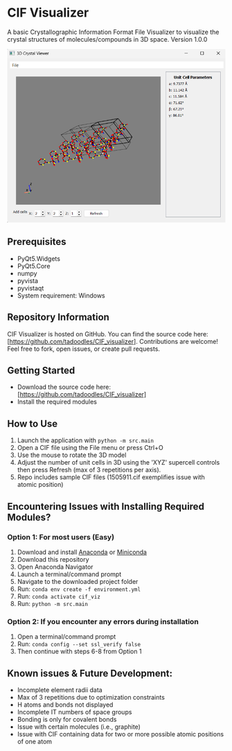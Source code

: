 # CIF Visualizer

A basic Crystallographic Information Format File Visualizer to visualize the crystal structures of molecules/compounds in 3D space. Version 1.0.0

![CIF Visualizer Screenshot](images/cif_visualizer_sample_3.png)

## Prerequisites
 - PyQt5.Widgets
 - PyQt5.Core
 - numpy
 - pyvista
 - pyvistaqt
 - System requirement: Windows

## Repository Information
CIF Visualizer is hosted on GitHub. You can find the source code here: [https://github.com/tadoodles/CIF_visualizer]. Contributions are welcome! Feel free to fork, open issues, or create pull requests.

## Getting Started
 - Download the source code here: [https://github.com/tadoodles/CIF_visualizer]
 - Install the required modules


## How to Use
1. Launch the application with `python -m src.main`
2. Open a CIF file using the File menu or press Ctrl+O
3. Use the mouse to rotate the 3D model
4. Adjust the number of unit cells in 3D using the 'XYZ' supercell controls then press Refresh (max of 3 repetitions per axis).
5. Repo includes sample CIF files (1505911.cif exemplifies issue with atomic position)


## Encountering Issues with Installing Required Modules?

### Option 1: For most users (Easy)
1. Download and install [Anaconda](https://www.anaconda.com/products/individual) or [Miniconda](https://docs.conda.io/en/latest/miniconda.html)
2. Download this repository
3. Open Anaconda Navigator
4. Launch a terminal/command prompt
5. Navigate to the downloaded project folder
6. Run: `conda env create -f environment.yml`
7. Run: `conda activate cif_viz`
8. Run: `python -m src.main`

### Option 2: If you encounter any errors during installation
1. Open a terminal/command prompt
2. Run: `conda config --set ssl_verify false`
3. Then continue with steps 6-8 from Option 1

## Known issues & Future Development:
 - Incomplete element radii data
 - Max of 3 repetitions due to optimization constraints
 - H atoms and bonds not displayed
 - Incomplete IT numbers of space groups
 - Bonding is only for covalent bonds
 - Issue with certain molecules (i.e., graphite)
 - Issue with CIF containing data for two or more possible atomic positions of one atom